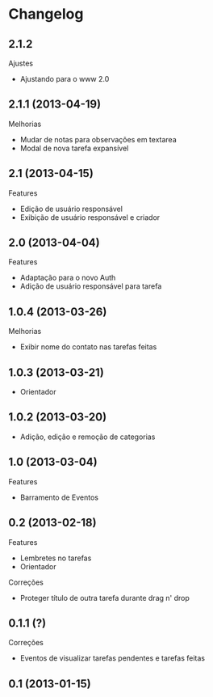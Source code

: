 Changelog
=========

## 2.1.2

Ajustes
- Ajustando para o www 2.0

## 2.1.1 (2013-04-19)

Melhorias
- Mudar de notas para observações em textarea
- Modal de nova tarefa expansível

## 2.1 (2013-04-15)

Features
- Edição de usuário responsável
- Exibição de usuário responsável e criador

## 2.0 (2013-04-04)

Features
- Adaptação para o novo Auth
- Adição de usuário responsável para tarefa

## 1.0.4 (2013-03-26)

Melhorias
- Exibir nome do contato nas tarefas feitas

## 1.0.3 (2013-03-21)
- Orientador

## 1.0.2 (2013-03-20)
- Adição, edição e remoção de categorias

## 1.0 (2013-03-04)

Features
- Barramento de Eventos

## 0.2 (2013-02-18)

Features
- Lembretes no tarefas
- Orientador

Correções
- Proteger título de outra tarefa durante drag n' drop

## 0.1.1 (?)

Correções
- Eventos de visualizar tarefas pendentes e tarefas feitas

## 0.1 (2013-01-15)
